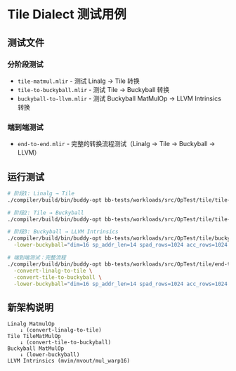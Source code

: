 # Tile Dialect 测试用例

## 测试文件

### 分阶段测试
- `tile-matmul.mlir` - 测试 Linalg → Tile 转换
- `tile-to-buckyball.mlir` - 测试 Tile → Buckyball 转换
- `buckyball-to-llvm.mlir` - 测试 Buckyball MatMulOp → LLVM Intrinsics 转换

### 端到端测试
- `end-to-end.mlir` - 完整的转换流程测试（Linalg → Tile → Buckyball → LLVM）

## 运行测试

```bash
# 阶段1: Linalg → Tile
./compiler/build/bin/buddy-opt bb-tests/workloads/src/OpTest/tile/tile-matmul.mlir -convert-linalg-to-tile

# 阶段2: Tile → Buckyball
./compiler/build/bin/buddy-opt bb-tests/workloads/src/OpTest/tile/tile-to-buckyball.mlir -convert-tile-to-buckyball

# 阶段3: Buckyball → LLVM Intrinsics
./compiler/build/bin/buddy-opt bb-tests/workloads/src/OpTest/tile/buckyball-to-llvm.mlir \
  -lower-buckyball="dim=16 sp_addr_len=14 spad_rows=1024 acc_rows=1024 warp=16 lane=16"

# 端到端测试：完整流程
./compiler/build/bin/buddy-opt bb-tests/workloads/src/OpTest/tile/end-to-end.mlir \
  -convert-linalg-to-tile \
  -convert-tile-to-buckyball \
  -lower-buckyball="dim=16 sp_addr_len=14 spad_rows=1024 acc_rows=1024 warp=16 lane=16"
```

## 新架构说明

```
Linalg MatmulOp
    ↓ (convert-linalg-to-tile)
Tile TileMatMulOp
    ↓ (convert-tile-to-buckyball)
Buckyball MatMulOp
    ↓ (lower-buckyball)
LLVM Intrinsics (mvin/mvout/mul_warp16)
```
